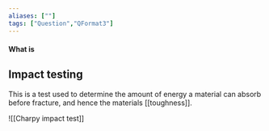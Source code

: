 ```yaml
---
aliases: [""]
tags: ["Question","QFormat3"]
---
```


#### What is
## Impact testing
This is a test used to determine the amount of energy a material can absorb before fracture, and hence the materials [[toughness]].

![[Charpy impact test]]